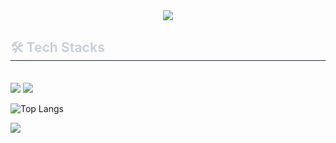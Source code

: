 <div align= "center">
    <img src="https://capsule-render.vercel.app/api?type=cylinder&color=gradient&height=120&text=안녕하세요&animation=fadeIn&fontColor=ffffff&fontSize=50" />
    </div>
    <div style="text-align: left;">
    <h2 style="border-bottom: 1px solid #21262d; color: #c9d1d9;"> 🛠️ Tech Stacks </h2> <br> 
    <div style="margin: ; text-align: left;" "text-align: left;"> <img src="https://img.shields.io/badge/C-A8B9CC?style=flat&logo=C&logoColor=white">
          <img src="https://img.shields.io/badge/Python-3776AB?style=flat&logo=Python&logoColor=white">
          </div>
    </div>

    
![Top Langs](https://github-readme-stats.vercel.app/api/top-langs/?username=nayoungtak&layout=compact)

<a href=https://www.instagram.com/n_y____tak0518> <img src="https://img.shields.io/badge/Instagram-E4405F?style=for-the-badge&logo=Instagram&logoColor=white&link=https://www.instagram.com/n_y____tak0518"> </a>
<!--
**nayoungtak/nayoungtak** is a ✨ _special_ ✨ repository because its `README.md` (this file) appears on your GitHub profile.

Here are some ideas to get you started:

- 🔭 I’m currently working on ...
- 🌱 I’m currently learning ...
- 👯 I’m looking to collaborate on ...
- 🤔 I’m looking for help with ...
- 💬 Ask me about ...
- 📫 How to reach me: ...
- 😄 Pronouns: ...
- ⚡ Fun fact: ...
-->

